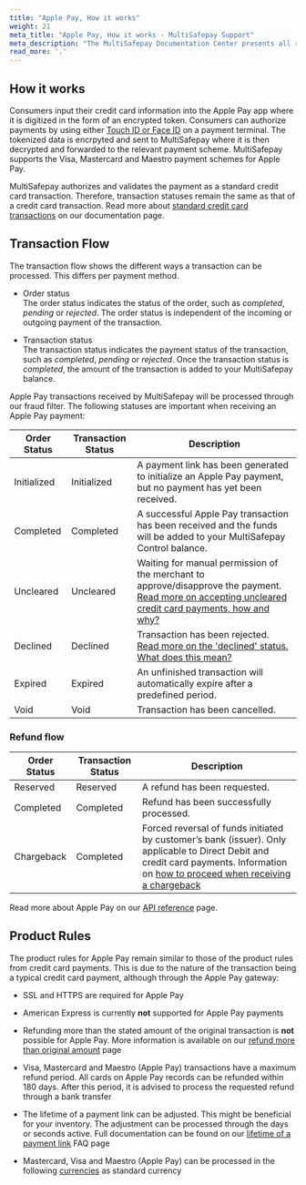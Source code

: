 ```yaml
---
title: "Apple Pay, How it works"
weight: 21
meta_title: "Apple Pay, How it works - MultiSafepay Support"
meta_description: "The MultiSafepay Documentation Center presents all relevant information about our Plugins and API. You can also find support pages for Payment Methods, Tools and General Questions as well as the contact details of our Support and Integration Teams."
read_more: '.'
---
```


## How it works


Consumers input their credit card information into the Apple Pay app where it is digitized in the form of an encrypted token. Consumers can authorize payments by using either [Touch ID or Face ID](https://www.apple.com/apple-pay/) on a payment terminal. The tokenized data is encrpyted and sent to MultiSafepay where it is then decrypted and forwarded to the relevant payment scheme. MultiSafepay supports the Visa, Mastercard and Maestro payment schemes for Apple Pay.

MultiSafepay authorizes and validates the payment as a standard credit card transaction. Therefore, transaction statuses remain the same as that of a credit card transaction. Read more about [standard credit card transactions](/payment-methods/credit-and-debit-cards/) on our documentation page.

## Transaction Flow

The transaction flow shows the different ways a transaction can be processed. This differs per payment method.

* Order status      
The order status indicates the status of the order, such as _completed_, _pending_ or _rejected_. The order status is independent of the incoming or outgoing payment of the transaction.

* Transaction status       
The transaction status indicates the payment status of the transaction, such as _completed_, _pending_ or _rejected_. Once the transaction status is _completed_, the amount of the transaction is added to your MultiSafepay balance.

Apple Pay transactions received by MultiSafepay will be processed through our fraud filter. The following statuses are important when receiving an Apple Pay payment:

| Order Status                      | Transaction Status      | Description |
|--------------------------------|-----------|-----------------------------------------------------------------------------------------|
| Initialized | Initialized | A payment link has been generated to initialize an Apple Pay payment, but no payment has yet been received.  | 
| Completed   | Completed   | A successful Apple Pay transaction has been received and the funds will be added to your MultiSafepay Control balance.   | 
| Uncleared   | Uncleared   |  Waiting for manual permission of the merchant to approve/disapprove the payment. [Read more on accepting uncleared credit card payments, how and why?](/faq/risk-and-fraud/how-to-accept-an-uncleared-transaction/)  | 
| Declined    | Declined    | Transaction has been rejected. [Read more on the  'declined' status. What does this mean?](/faq/general/declined-status/) | 
| Expired     | Expired     | An unfinished transaction will automatically expire after a predefined period.  | 
| Void        | Void    | Transaction has been cancelled.   | 

### Refund flow

| Order Status                      | Transaction Status      | Description |
|--------------------------------|-----------|-----------------------------------------------------------------------------------------|
| Reserved       | Reserved    | A refund has been requested. | 
| Completed      | Completed   | Refund has been successfully processed.  | 
| Chargeback     | Completed   | Forced reversal of funds initiated by customer’s bank (issuer). Only applicable to Direct Debit and credit card payments. Information on [how to proceed when receiving a chargeback](/faq/chargebacks/what-is-a-chargeback/)         |               

Read more about Apple Pay on our [API reference](https://docs.multisafepay.com/api/#applepay) page.

## Product Rules

The product rules for Apple Pay remain similar to those of the product rules from credit card payments. This is due to the nature of the transaction being a typical credit card payment, although through the Apple Pay gateway:

* SSL and HTTPS are required for Apple Pay

* American Express is currently __not__ supported for Apple Pay payments

* Refunding more than the stated amount of the original transaction is __not__ possible for Apple Pay. More information is available on our [refund more than original amount](/faq/finance/refund-more-than-original-amount/) page

* Visa, Mastercard and Maestro (Apple Pay) transactions have a maximum refund period. All cards on Apple Pay records can be refunded within 180 days. After this period, it is advised to process the requested refund through a bank transfer

* The lifetime of a payment link can be adjusted. This might be beneficial for your inventory. The adjustment can be processed through the days or seconds active. Full documentation can be found on our [lifetime of a payment link](/faq/api/lifetime-of-a-payment-link/) FAQ page

* Mastercard, Visa and Maestro (Apple Pay) can be processed in the following [currencies](/faq/general/which-currencies-are-supported-by-multisafepay/) as standard currency
